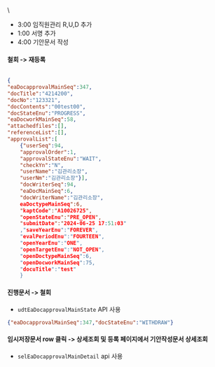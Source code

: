 \
- 3:00 임직원관리 R,U,D 추가 
- 1:00 서명 추가
- 4:00 기안문서 작성



#### 철회 -> 재등록

```json

{
"eaDocapprovalMainSeq":347,
"docTitle":"4214200",
"docNo":"123321",
"docContents":"00test00",
"docStateEnu":"PROGRESS",
"eaDocworkMainSeq":58,
"attachedfiles":[],
"referenceList":[],
"approvalList":[
	{"userSeq":94,
	"approvalOrder":1,
	"approvalStateEnu":"WAIT",
	"checkYn":"N",
	"userName":"김관리소장",
	"userNm":"김관리소장"}],
	"docWriterSeq":94,
	"eaDocMainSeq":6,
	"docWriterName":"김관리소장",
	eaDoctypeMainSeq":6,
	"kaptCode":"A10026725",
	"openStateEnu":"PRE_OPEN",
	"submitDate":"2024-06-25 17:51:03"
	,"saveYearEnu":"FOREVER",
	"evalPeriodEnu":"FOURTEEN",
	"openYearEnu":"ONE",
	"openTargetEnu":"NOT_OPEN",
	"openDoctypeMainSeq":6,
	"openDocworkMainSeq":75,
	"docuTitle":"test"
	}


```


#### 진행문서 -> 철회

- `udtEaDocapprovalMainState` API 사용
```json
{"eaDocapprovalMainSeq":347,"docStateEnu":"WITHDRAW"}
```

#### 임시저장문서 row 클릭 -> 상세조회 및 등록 페이지에서 기안작성문서 상세조회

- `selEaDocapprovalMainDetail` api 사용

